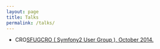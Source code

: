 ```yaml
---
layout: page
title: Talks
permalink: /talks/
---
```


<ul>
    <li><span class="lang">CRO</span><a href="#">SFUGCRO ( Symfony2 User Group ), October 2014.</a></li>
</ul>

